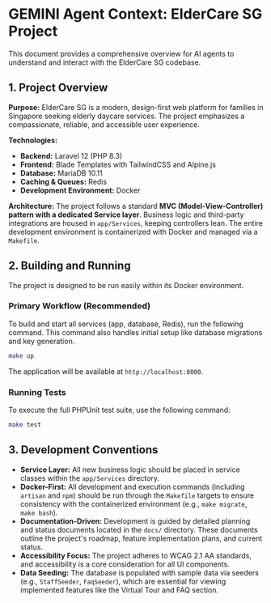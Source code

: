 # GEMINI Agent Context: ElderCare SG Project

This document provides a comprehensive overview for AI agents to understand and interact with the ElderCare SG codebase.

## 1. Project Overview

**Purpose:** ElderCare SG is a modern, design-first web platform for families in Singapore seeking elderly daycare services. The project emphasizes a compassionate, reliable, and accessible user experience.

**Technologies:**
*   **Backend:** Laravel 12 (PHP 8.3)
*   **Frontend:** Blade Templates with TailwindCSS and Alpine.js
*   **Database:** MariaDB 10.11
*   **Caching & Queues:** Redis
*   **Development Environment:** Docker

**Architecture:** The project follows a standard **MVC (Model-View-Controller) pattern with a dedicated Service layer**. Business logic and third-party integrations are housed in `app/Services`, keeping controllers lean. The entire development environment is containerized with Docker and managed via a `Makefile`.

## 2. Building and Running

The project is designed to be run easily within its Docker environment.

### **Primary Workflow (Recommended)**

To build and start all services (app, database, Redis), run the following command. This command also handles initial setup like database migrations and key generation.

```sh
make up
```
The application will be available at `http://localhost:8000`.

### **Running Tests**

To execute the full PHPUnit test suite, use the following command:

```sh
make test
```

## 3. Development Conventions

*   **Service Layer:** All new business logic should be placed in service classes within the `app/Services` directory.
*   **Docker-First:** All development and execution commands (including `artisan` and `npm`) should be run through the `Makefile` targets to ensure consistency with the containerized environment (e.g., `make migrate`, `make bash`).
*   **Documentation-Driven:** Development is guided by detailed planning and status documents located in the `docs/` directory. These documents outline the project's roadmap, feature implementation plans, and current status.
*   **Accessibility Focus:** The project adheres to WCAG 2.1 AA standards, and accessibility is a core consideration for all UI components.
*   **Data Seeding:** The database is populated with sample data via seeders (e.g., `StaffSeeder`, `FaqSeeder`), which are essential for viewing implemented features like the Virtual Tour and FAQ section.